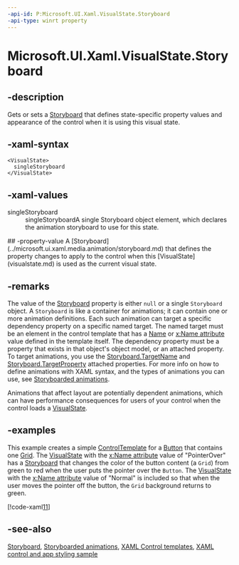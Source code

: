 ```yaml
---
-api-id: P:Microsoft.UI.Xaml.VisualState.Storyboard
-api-type: winrt property
---
```


<!-- Property syntax
public Microsoft.UI.Xaml.Media.Animation.Storyboard Storyboard { get; set; }
-->

# Microsoft.UI.Xaml.VisualState.Storyboard

## -description

Gets or sets a [Storyboard](../microsoft.ui.xaml.media.animation/storyboard.md) that defines state-specific property values and appearance of the control when it is using this visual state.

## -xaml-syntax

```xaml
<VisualState>
  singleStoryboard
</VisualState>
```

## -xaml-values
<dl><dt>singleStoryboard</dt><dd>singleStoryboardA single Storyboard object element, which declares the animation storyboard to use for this state.</dd>
</dl>
## -property-value
A [Storyboard](../microsoft.ui.xaml.media.animation/storyboard.md) that defines the property changes to apply to the control when this [VisualState](visualstate.md) is used as the current visual state.

## -remarks

The value of the [Storyboard](../microsoft.ui.xaml.media.animation/storyboard.md) property is either `null` or a single `Storyboard` object. A `Storyboard` is like a container for animations; it can contain one or more animation definitions. Each such animation can target a specific dependency property on a specific named target. The named target must be an element in the control template that has a [Name](frameworkelement_name.md) or [x:Name attribute](/windows/uwp/xaml-platform/x-name-attribute) value defined in the template itself. The dependency property must be a property that exists in that object's object model, or an attached property. To target animations, you use the [Storyboard.TargetName](../microsoft.ui.xaml.media.animation/storyboard_targetname.md) and [Storyboard.TargetProperty](../microsoft.ui.xaml.media.animation/storyboard_targetproperty.md) attached properties. For more info on how to define animations with XAML syntax, and the types of animations you can use, see [Storyboarded animations](/windows/apps/design/motion/storyboarded-animations).

Animations that affect layout are potentially dependent animations, which can have performance consequences for users of your control when the control loads a [VisualState](visualstate.md).

## -examples

This example creates a simple [ControlTemplate](../microsoft.ui.xaml.controls/controltemplate.md) for a [Button](../microsoft.ui.xaml.controls/button.md) that contains one [Grid](../microsoft.ui.xaml.controls/grid.md). The [VisualState](visualstate.md) with the [x:Name attribute](/windows/uwp/xaml-platform/x-name-attribute) value of "PointerOver" has a [Storyboard](../microsoft.ui.xaml.media.animation/storyboard.md) that changes the color of the button content (a `Grid`) from green to red when the user puts the pointer over the `Button`. The [VisualState](visualstate.md) with the [x:Name attribute](/windows/uwp/xaml-platform/x-name-attribute) value of "Normal" is included so that when the user moves the pointer off the button, the `Grid` background returns to green.

[!code-xaml[11](../microsoft.ui.xaml.data/code/StylingTemplatingOverview/csharp/ButtonStages.xaml#Snippet11)]

## -see-also

[Storyboard](../microsoft.ui.xaml.media.animation/storyboard.md), [Storyboarded animations](/windows/apps/design/motion/storyboarded-animations), [XAML Control templates](/windows/apps/design/style/xaml-control-templates), [XAML control and app styling sample](https://github.com/microsoftarchive/msdn-code-gallery-microsoft/tree/master/Official%20Windows%20Platform%20Sample/Windows%208.1%20Store%20app%20samples/99866-Windows%208.1%20Store%20app%20samples/XAML%20control%20and%20app%20styling%20sample/C%23)

